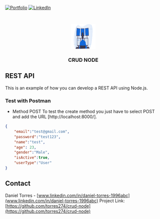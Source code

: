 [![Portfolio][portfolio-shield]][portfolio-url]
[![LinkedIn][linkedin-shield]][linkedin-url]

<!-- PROJECT LOGO -->
<br />
<p align="center">
    <a href="https://github.com/torres274/crud-node">
        <img src="src/public/images/programming.svg" alt="Logo" width="80" height="80">
    </a>
    <h3 align="center">CRUD NODE</h3>
</p>

<!-- ABOUT THE PROJECT -->
## REST API
This is an example of how you can develop a REST API using Node.js.

### Test with Postman

* Method POST
To test the create method you just have to select POST and add the URL [http://localhost:8000/].

``` JSON
{
    "email":"test@gmail.com",
    "password":"test123",
    "name":"test",
    "age": 23,
    "gender":"Male",
    "isActive":true,
    "userType":"User"
}
```

<!-- CONTACT -->
## Contact
Daniel Torres - [www.linkedin.com/in/daniel-torres-1996abc](www.linkedin.com/in/daniel-torres-1996abc)
Project Link: [https://github.com/torres274/crud-node](https://github.com/torres274/crud-node)

<!-- MARKDOWN LINKS & IMAGES -->
[portfolio-shield]: https://img.shields.io/badge/-Porfolio-black.svg?style=for-the-badge&logo=portfolio&colorB=555
[portfolio-url]: https://dtorres.herokuapp.com/
[linkedin-shield]: https://img.shields.io/badge/-LinkedIn-black.svg?style=for-the-badge&logo=linkedin&colorB=555
[linkedin-url]: www.linkedin.com/in/daniel-torres-1996abc
